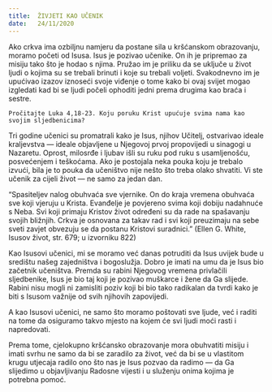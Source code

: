 ```yaml
---
title:  ŽIVJETI KAO UČENIK
date:   24/11/2020
---
```


Ako crkva ima ozbiljnu namjeru da postane sila u kršćanskom obrazovanju, moramo početi od Isusa. Isus je pozivao učenike. On ih je pripremao za misiju tako što je hodao s njima. Pružao im je priliku da se uključe u život ljudi o kojima su se trebali brinuti i koje su trebali voljeti. Svakodnevno im je upućivao izazov iznoseći svoje viđenje o tome kako bi ovaj svijet mogao izgledati kad bi se ljudi počeli ophoditi jedni prema drugima kao braća i sestre.

`Pročitajte Luka 4,18-23. Koju poruku Krist upućuje svima nama kao svojim sljedbenicima?`

Tri godine učenici su promatrali kako je Isus, njihov Učitelj, ostvarivao ideale kraljevstva — ideale objavljene u Njegovoj prvoj propovijedi u sinagogi u Nazaretu. Oprost, milosrđe i ljubav išli su ruku pod ruku s usamljenošću, posvećenjem i teškoćama. Ako je postojala neka pouka koju je trebalo izvući, bila je to pouka da učeništvo nije nešto što treba olako shvatiti. Vi ste učenik za cijeli život — ne samo za jedan dan.

“Spasiteljev nalog obuhvaća sve vjernike. On do kraja vremena obuhvaća sve koji vjeruju u Krista. Evanđelje je povjereno svima koji dobiju nadahnuće s Neba. Svi koji primaju Kristov život određeni su da rade na spašavanju svojih bližnjih. Crkva je osnovana za takav rad i svi koji preuzimaju na sebe sveti zavjet obvezuju se da postanu Kristovi suradnici.” (Ellen G. White, Isusov život, str. 679; u izvorniku 822)

Kao Isusovi učenici, mi se moramo već danas potruditi da Isus uvijek bude u središtu našeg zajedništva i bogoslužja. Dobro je imati na umu da je Isus bio začetnik učeništva. Premda su rabini Njegovog vremena privlačili sljedbenike, Isus je bio taj koji je pozivao muškarce i žene da Ga slijede. Rabini nisu mogli ni zamisliti poziv koji bi bio tako radikalan da tvrdi kako je biti s Isusom važnije od svih njihovih zapovijedi.

A kao Isusovi učenici, ne samo što moramo poštovati sve ljude, već i raditi na tome da osiguramo takvo mjesto na kojem će svi ljudi moći rasti i napredovati.

Prema tome, cjelokupno kršćansko obrazovanje mora obuhvatiti misiju i imati svrhu ne samo da bi se zaradilo za život, već da bi se u vlastitom krugu utjecaja radilo ono što nas je Isus pozvao da radimo — da Ga slijedimo u objavljivanju Radosne vijesti i u služenju onima kojima je potrebna pomoć.